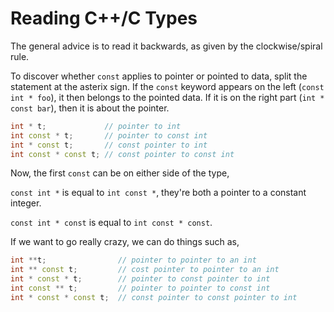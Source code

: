 # Reading C++/C Types

The general advice is to read it backwards, as given by the clockwise/spiral rule.

To discover whether `const` applies to pointer or pointed to data, split the statement at the asterix sign. If the `const` keyword appears on the left (`const int * foo`), it then belongs to the pointed data. If it is on the right part (`int * const bar`), then it is about the pointer.

```C++
int * t;             // pointer to int
int const * t;       // pointer to const int
int * const t;       // const pointer to int
int const * const t; // const pointer to const int
```

Now, the first `const` can be on either side of the type,

`const int *` is equal to `int const *`, they're both a pointer to a  constant integer.

`const int * const` is equal to `int const * const`.

If we want to go really crazy, we can do things such as,

```C++
int **t;                // pointer to pointer to an int
int ** const t;         // cost pointer to pointer to an int
int * const * t;        // pointer to const pointer to int
int const ** t;         // pointer to pointer to const int
int * const * const t;  // const pointer to const pointer to int
```